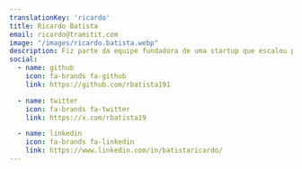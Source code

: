 ```yaml
---
translationKey: 'ricardo'
title: Ricardo Batista
email: ricardo@tramitit.com
image: "/images/ricardo.batista.webp"
description: Fiz parte da equipe fundadora de uma startup que escalou para $7M ARR, e atuei como GM para um unicórnio espanhol ($65M ARR sob minha responsabilidade)
social:
  - name: github
    icon: fa-brands fa-github
    link: https://github.com/rbatista191

  - name: twitter
    icon: fa-brands fa-twitter
    link: https://x.com/rbatista19

  - name: linkedin
    icon: fa-brands fa-linkedin
    link: https://www.linkedin.com/in/batistaricardo/
---
```

